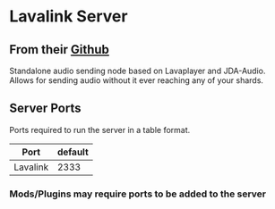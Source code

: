 # Lavalink Server

## From their [Github](https://github.com/lavalink-devs/Lavalink)

Standalone audio sending node based on Lavaplayer and JDA-Audio. Allows for sending audio without it ever reaching any of your shards.

## Server Ports

Ports required to run the server in a table format.

| Port     | default  |
|----------|----------|
| Lavalink |  2333    |

### Mods/Plugins may require ports to be added to the server
